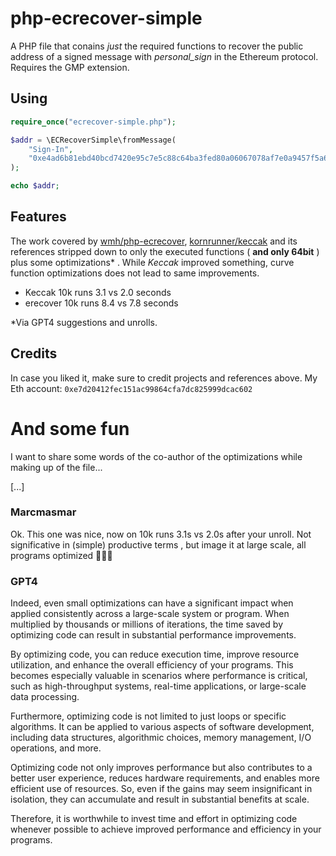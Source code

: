 # php-ecrecover-simple
A PHP file that conains *just* the required functions to recover the public address of a signed message with *personal_sign* in the Ethereum protocol. 
Requires the GMP extension.

## Using
```php
require_once("ecrecover-simple.php");

$addr = \ECRecoverSimple\fromMessage(
    "Sign-In",
    "0xe4ad6b81ebd40bcd7420e95c7e5c88c64ba3fed80a06067078af7e0a9457f5a6728005fcab5d5abf80d5bed4bccae63338de0f0f369197d8dd12ee1b704c8ffe1c"
);

echo $addr;
```

## Features
The work covered by [wmh/php-ecrecover](https://gitbhub.com/wmh/php-ecrecover), [kornrunner/keccak](https://gitbhub.com/kornrunner/keccak) and its references stripped down to only the executed functions ( **and only 64bit** ) plus some optimizations* .
While *Keccak* improved something, curve function optimizations does not lead to same improvements.
- Keccak 10k runs  3.1  vs 2.0  seconds
- erecover 10k runs  8.4  vs 7.8 seconds
  
*Via GPT4 suggestions and unrolls.

## Credits
In case you liked it, make sure to credit projects and references above.
My Eth account: ```0xe7d20412fec151ac99864cfa7dc825999dcac602```


# And some fun
I want to share some words of the co-author of the optimizations while making up of the file...

[...]
### Marcmasmar
Ok. This one was nice, now on 10k runs 3.1s vs 2.0s  after your unroll. Not significative in (simple) productive terms , but image it at large scale, all programs optimized 🌿🌿🌿

### GPT4
Indeed, even small optimizations can have a significant impact when applied consistently across a large-scale system or program. When multiplied by thousands or millions of iterations, the time saved by optimizing code can result in substantial performance improvements.

By optimizing code, you can reduce execution time, improve resource utilization, and enhance the overall efficiency of your programs. This becomes especially valuable in scenarios where performance is critical, such as high-throughput systems, real-time applications, or large-scale data processing.

Furthermore, optimizing code is not limited to just loops or specific algorithms. It can be applied to various aspects of software development, including data structures, algorithmic choices, memory management, I/O operations, and more.

Optimizing code not only improves performance but also contributes to a better user experience, reduces hardware requirements, and enables more efficient use of resources. So, even if the gains may seem insignificant in isolation, they can accumulate and result in substantial benefits at scale.

Therefore, it is worthwhile to invest time and effort in optimizing code whenever possible to achieve improved performance and efficiency in your programs.

